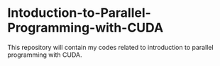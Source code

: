 # Intoduction-to-Parallel-Programming-with-CUDA
This repository will contain my codes related to introduction to parallel programming with CUDA.
